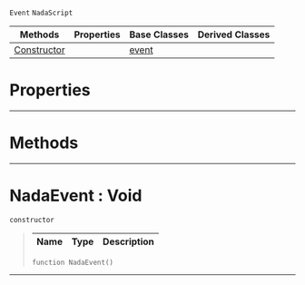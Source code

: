  `Event` `NadaScript`



|Methods|Properties|Base Classes|Derived Classes|
|---|---|---|---|
|[ Constructor](https://github.com/zeroengineteam/ZeroDocs/blob/master/code_reference/class_reference/nadaevent.markdown#nadaevent-void)| |[event](https://github.com/zeroengineteam/ZeroDocs/blob/master/code_reference/class_reference/event.markdown)| |


 #  Properties


---  
 #  Methods


---  
 #  NadaEvent : Void

 `constructor`

> 
> |Name|Type|Description|
> |---|---|---|
> ``` lang=cpp, name=Nada
> function NadaEvent()
> ``` 


---  
 

 
